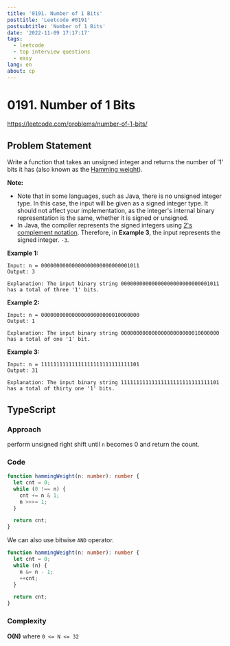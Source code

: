 ```yaml
---
title: '0191. Number of 1 Bits'
posttitle: 'Leetcode #0191'
postsubtitle: 'Number of 1 Bits'
date: '2022-11-09 17:17:17'
tags:
  - leetcode
  - top interview questions
  - easy
lang: en
about: cp
---
```


# 0191. Number of 1 Bits

https://leetcode.com/problems/number-of-1-bits/

## Problem Statement

Write a function that takes an unsigned integer and returns the number of '1' bits it has (also known as the [Hamming weight](http://en.wikipedia.org/wiki/Hamming_weight)).

**Note:**

- Note that in some languages, such as Java, there is no unsigned integer type. In this case, the input will be given as a signed integer type. It should not affect your implementation, as the integer's internal binary representation is the same, whether it is signed or unsigned.
- In Java, the compiler represents the signed integers using [2's complement notation](https://en.wikipedia.org/wiki/Two%27s_complement). Therefore, in **Example 3**, the input represents the signed integer. `-3`.

**Example 1:**

```text
Input: n = 00000000000000000000000000001011
Output: 3

Explanation: The input binary string 00000000000000000000000000001011 has a total of three '1' bits.
```

**Example 2:**

```text
Input: n = 00000000000000000000000010000000
Output: 1

Explanation: The input binary string 00000000000000000000000010000000 has a total of one '1' bit.
```

**Example 3:**

```text
Input: n = 11111111111111111111111111111101
Output: 31

Explanation: The input binary string 11111111111111111111111111111101 has a total of thirty one '1' bits.
```

## TypeScript

### Approach

perform unsigned right shift until `n` becomes 0 and return the count.

### Code

```ts
function hammingWeight(n: number): number {
  let cnt = 0;
  while (0 !== n) {
    cnt += n & 1;
    n >>>= 1;
  }

  return cnt;
}
```

We can also use bitwise `AND` operator.

```ts
function hammingWeight(n: number): number {
  let cnt = 0;
  while (n) {
    n &= n - 1;
    ++cnt;
  }

  return cnt;
}
```

### Complexity

**O(N)** where `0 <= N <= 32`
